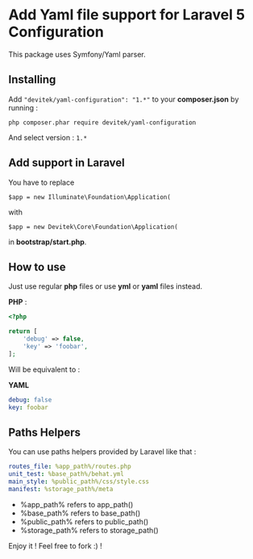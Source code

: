 # Add Yaml file support for Laravel 5 Configuration

This package uses Symfony/Yaml parser.

## Installing

Add ```"devitek/yaml-configuration": "1.*"``` to your **composer.json** by running :

    php composer.phar require devitek/yaml-configuration

And select version : ```1.*```

## Add support in Laravel

You have to replace

`$app = new Illuminate\Foundation\Application(`

with

`$app = new Devitek\Core\Foundation\Application(`

in **bootstrap/start.php**.

## How to use

Just use regular **php** files or use **yml** or **yaml** files instead.

**PHP** :

```php
<?php

return [
	'debug' => false,
    'key' => 'foobar',
];
```

Will be equivalent to :

**YAML**

```yaml
debug: false
key: foobar
```

## Paths Helpers

You can use paths helpers provided by Laravel like that :

```yaml
routes_file: %app_path%/routes.php
unit_test: %base_path%/behat.yml
main_style: %public_path%/css/style.css
manifest: %storage_path%/meta
```

* %app\_path% refers to app\_path()
* %base\_path% refers to base\_path()
* %public\_path% refers to public\_path()
* %storage\_path% refers to storage\_path()

Enjoy it ! Feel free to fork :) !
